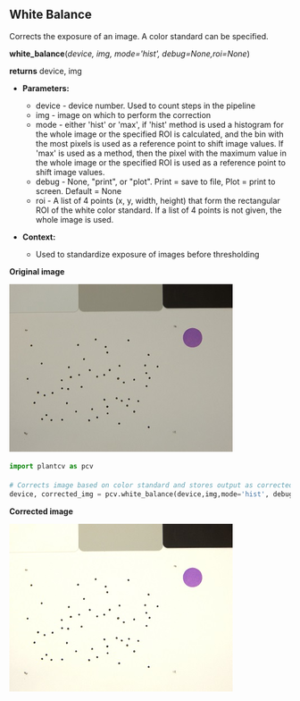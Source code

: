 ## White Balance

Corrects the exposure of an image. A color standard can be specified.

**white_balance**(*device, img, mode='hist', debug=None,roi=None*)

**returns** device, img

- **Parameters:**
    - device - device number. Used to count steps in the pipeline
    - img - image on which to perform the correction
    - mode - either 'hist' or 'max', if 'hist' method is used a histogram for the whole image or the specified ROI is calculated, and the 
    bin with the most pixels is used as a reference point to shift image values. If 'max' is used as a method, then the pixel with the maximum
    value in the whole image or the specified ROI is used as a reference point to shift image values.
    - debug - None, "print", or "plot". Print = save to file, Plot = print to screen. Default = None
    - roi - A list of 4 points (x, y, width, height) that form the rectangular ROI of the white color standard.
            If a list of 4 points is not given, the whole image is used.

- **Context:**
    - Used to standardize exposure of images before thresholding

**Original image**

![Screenshot](img/documentation_images/white_balance/original_image.jpg)

```python
import plantcv as pcv

# Corrects image based on color standard and stores output as corrected_img
device, corrected_img = pcv.white_balance(device,img,mode='hist', debug="print",roi=(5, 5, 80, 80))
```


**Corrected image**

![Screenshot](img/documentation_images/white_balance/corrected_image.jpg)
